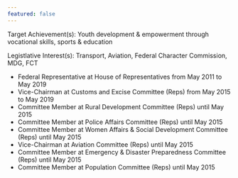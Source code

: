 ```yaml
---
featured: false
---
```

Target Achievement(s): Youth development & empowerment through vocational skills, sports & education

Legistlative Interest(s): Transport, Aviation, Federal Character Commission, MDG, FCT

* Federal Representative at House of Representatives from May 2011 to May 2019
* Vice-Chairman at Customs and Excise Committee (Reps) from May 2015 to May 2019
* Committee Member at Rural Development Committee (Reps) until May 2015
* Committee Member at Police Affairs Committee (Reps) until May 2015
* Committee Member at Women Affairs & Social Development Committee (Reps) until May 2015
* Vice-Chairman at Aviation Committee (Reps) until May 2015
* Committee Member at Emergency & Disaster Preparedness Committee (Reps) until May 2015
* Committee Member at Population Committee (Reps) until May 2015

